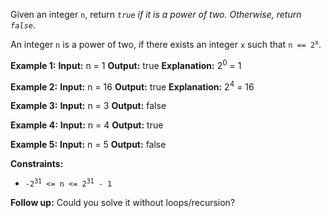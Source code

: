Given an integer `n`, return _`true` if it is a power of two. 
Otherwise, return `false`_.

An integer `n` is a power of two, if there exists 
an integer `x` such that <code>n == 2<sup>x</sup></code>.

**Example 1:**
**Input:** n = 1
**Output:** true
**Explanation:** 2<sup>0</sup> = 1 

**Example 2:**
**Input:** n = 16
**Output:** true
**Explanation:** 2<sup>4</sup> = 16 

**Example 3:**
**Input:** n = 3
**Output:** false 

**Example 4:**
**Input:** n = 4
**Output:** true 

**Example 5:**
**Input:** n = 5
**Output:** false 

**Constraints:**

*   <code>-2<sup>31</sup> <= n <= 2<sup>31</sup> - 1</code>

**Follow up:** Could you solve it without loops/recursion?
